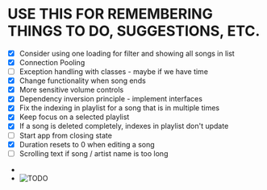 # USE THIS FOR REMEMBERING THINGS TO DO, SUGGESTIONS, ETC.

- [X] Consider using one loading for filter and showing all songs in list
- [X] Connection Pooling
- [ ] Exception handling with classes - maybe if we have time
- [X] Change functionality when song ends
- [X] More sensitive volume controls
- [X] Dependency inversion principle - implement interfaces
- [x] Fix the indexing in playlist for a song that is in multiple times
- [x] Keep focus on a selected playlist
- [X] If a song is deleted completely, indexes in playlist don't update
- [ ] Start app from closing state
- [x] Duration resets to 0 when editing a song
- [ ] Scrolling text if song / artist name is too long
-
- ![TODO](https://preview.redd.it/mnr1owzlxt4a1.jpg?width=960&crop=smart&auto=webp&s=0dc59fabb8790a74cf3939e6f803bca1c56be64e)